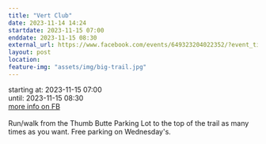 ```yaml
---
title: "Vert Club"
date: 2023-11-14 14:24
startdate: 2023-11-15 07:00
enddate: 2023-11-15 08:30
external_url: https://www.facebook.com/events/649323204022352/?event_time_id=649324557355550
layout: post
location: 
feature-img: "assets/img/big-trail.jpg"
---
```


starting at: 2023-11-15 07:00<br>until: 2023-11-15 08:30<br><a href="https://www.facebook.com/events/649323204022352/?event_time_id=649324557355550">more info on FB</a><br><br>Run/walk from the Thumb Butte Parking Lot to the top of the trail as many times as you want.  Free parking on Wednesday's.<br>
  <br>
  
